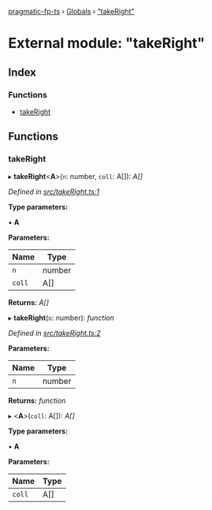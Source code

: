 [pragmatic-fp-ts](../README.md) › [Globals](../globals.md) › ["takeRight"](_takeright_.md)

# External module: "takeRight"

## Index

### Functions

* [takeRight](_takeright_.md#takeright)

## Functions

###  takeRight

▸ **takeRight**<**A**>(`n`: number, `coll`: A[]): *A[]*

*Defined in [src/takeRight.ts:1](https://github.com/hermann-p/pragmatic-fp-ts/blob/c9716de/src/takeRight.ts#L1)*

**Type parameters:**

▪ **A**

**Parameters:**

Name | Type |
------ | ------ |
`n` | number |
`coll` | A[] |

**Returns:** *A[]*

▸ **takeRight**(`n`: number): *function*

*Defined in [src/takeRight.ts:2](https://github.com/hermann-p/pragmatic-fp-ts/blob/c9716de/src/takeRight.ts#L2)*

**Parameters:**

Name | Type |
------ | ------ |
`n` | number |

**Returns:** *function*

▸ <**A**>(`coll`: A[]): *A[]*

**Type parameters:**

▪ **A**

**Parameters:**

Name | Type |
------ | ------ |
`coll` | A[] |
